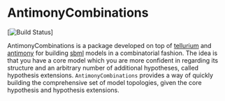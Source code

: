 # AntimonyCombinations
[![Build Status](https://travis-ci.org/CiaranWelsh/AntimonyCombinations.svg?branch=master)]

AntimonyCombinations is a package developed on top of 
[tellurium](http://tellurium.analogmachine.org/) and 
[antimony](http://antimony.sourceforge.net/) for building 
[sbml](http://sbml.org/Main_Page) models in a combinatorial
fashion. The idea is that you have a core model which you 
are more confident in regarding its structure and an arbitrary
number of additional hypotheses, called hypothesis extensions.
`AntimonyCombinations` provides a way of quickly building the
comprehensive set of model topologies, given the core hypothesis
and hypothesis extensions. 























